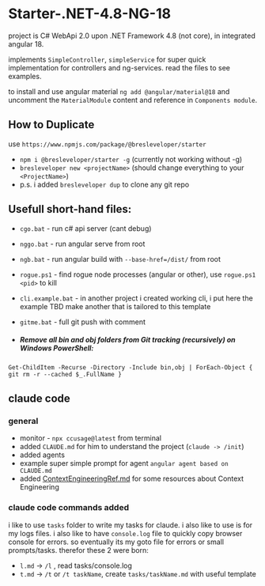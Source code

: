# Starter-.NET-4.8-NG-18

project is C# WebApi 2.0 upon .NET Framework 4.8 (not core), in integrated angular 18.

implements `SimpleController`, `simpleService` for super quick implementation for controllers and ng-services. read the files to see examples.

to install and use angular material `ng add @angular/material@18` and uncomment the `MaterialModule` content and reference in `Components module`. 



## How to Duplicate 
use `https://www.npmjs.com/package/@bresleveloper/starter`

* `npm i @bresleveloper/starter -g` (currently not working without -g)
* `bresleveloper new <projectName>` (should change everything to your `<ProjectName>`)
* p.s. i added `bresleveloper dup` to clone any git repo


## Usefull short-hand files:
* `cgo.bat` - run c# api server (cant debug)
* `nggo.bat` - run angular serve from root
* `ngb.bat` - run angular build with `--base-href=/dist/` from root
* `rogue.ps1` - find rogue node processes (angular or other), use `rogue.ps1 <pid>` to kill
* `cli.example.bat` - in another project i created working cli, i put here the example TBD make another that is tailored to this template
* `gitme.bat` - full git push with comment

* ##### Remove all bin and obj folders from Git tracking (recursively) on Windows PowerShell:
`Get-ChildItem -Recurse -Directory -Include bin,obj | ForEach-Object { git rm -r --cached $_.FullName }`


## claude code

### general 
* monitor - `npx ccusage@latest` from terminal
* added `CLAUDE.md` for him to understand the project (`claude -> /init`)
* added agents
* example super simple prompt for agent `angular agent based on CLAUDE.md`
* added [ContextEngineeringRef.md](https://github.com/bresleveloper/Starter-.NET-4.8-NG-18/blob/master/ContextEngineeringRef.md) for some resources about Context Engineering


### claude code commands added

i like to use `tasks` folder to write my tasks for claude. i also like to use is for my logs files. i also like to have `console.log` file to quickly copy browser console for errors. so eventually its my goto file for errors or small prompts/tasks. therefor these 2 were born:


* `l.md` -> `/l` , read tasks/console.log
* `t.md` -> `/t` or `/t taskName`, create `tasks/taskName.md` with useful template
